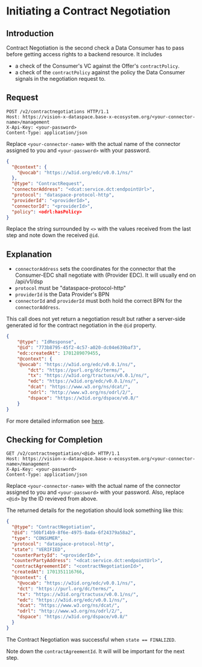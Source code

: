 # Initiating a Contract Negotiation

## Introduction

Contract Negotiation is the second check a Data Consumer has to pass before getting access rights to a backend resource. It includes
- a check of the Consumer's VC against the Offer's `contractPolicy`.
- a check of the `contractPolicy` against the policy the Data Consumer signals in the negotiation request to.

## Request

```http
POST /v2/contractnegotiations HTTP/1.1
Host: https://vision-x-dataspace.base-x-ecosystem.org/<your-connector-name>/management
X-Api-Key: <your-password>
Content-Type: application/json
```

Replace `<your-connector-name>` with the actual name of the connector assigned to you and `<your-password>` with your password.

```json
{
  "@context": {
    "@vocab": "https://w3id.org/edc/v0.0.1/ns/"
  },
  "@type": "ContractRequest",
  "connectorAddress": "<dcat:service.dct:endpointUrl>",
  "protocol": "dataspace-protocol-http",
  "providerId": "<providerId>",
  "connectorId": "<providerId>", 
  "policy": <odrl:hasPolicy>
}

```

Replace the string surrounded by `<>` with the values received from the last step and note down the received `@id`.

## Explanation

- `connectorAddress` sets the coordinates for the connector that the Consumer-EDC shall negotiate with (Provider
  EDC).
  It will usually end on /api/v1/dsp
- `protocol` must be "dataspace-protocol-http"
- `providerId` is the Data Provider's BPN
- `connectorId` and `providerId` must both hold the correct BPN for the `connectorAddress`.

This call does not yet return a negotiation result but rather a server-side generated id for the contract negotiation in the `@id` property.

```json
{
	"@type": "IdResponse",
	"@id": "773b8795-45f2-4c57-a020-dc04e639baf3",
	"edc:createdAt": 1701289079455,
	"@context": {
    "@vocab": "https://w3id.org/edc/v0.0.1/ns/",
		"dct": "https://purl.org/dc/terms/",
		"tx": "https://w3id.org/tractusx/v0.0.1/ns/",
		"edc": "https://w3id.org/edc/v0.0.1/ns/",
		"dcat": "https://www.w3.org/ns/dcat/",
		"odrl": "http://www.w3.org/ns/odrl/2/",
		"dspace": "https://w3id.org/dspace/v0.8/"
	}
}
```

For more detailed information see [here](https://github.com/eclipse-tractusx/tractusx-edc/blob/release/0.6.0/docs/usage/management-api-walkthrough/05_contractnegotiations.md).

## Checking for Completion

```http
GET /v2/contractnegotiation/<@id> HTTP/1.1
Host: https://vision-x-dataspace.base-x-ecosystem.org/<your-connector-name>/management
X-Api-Key: <your-password>
Content-Type: application/json
```

Replace `<your-connector-name>` with the actual name of the connector assigned to you and `<your-password>` with your password. Also, replace `<@id>` by the ID revieved from above.

The returned details for the negotiation should look something like this:

```json
{
  "@type": "ContractNegotiation",
  "@id": "50bf14b9-8f6e-4975-8ada-6f24379a58a2",
  "type": "CONSUMER",
  "protocol": "dataspace-protocol-http",
  "state": "VERIFIED",
  "counterPartyId": "<providerId>",
  "counterPartyAddress": "<dcat:service.dct:endpointUrl>",
  "contractAgreementId": "<contractNegotiationId>",
  "createdAt": 1701351116766,
  "@context": {
    "@vocab": "https://w3id.org/edc/v0.0.1/ns/",
    "dct": "https://purl.org/dc/terms/",
    "tx": "https://w3id.org/tractusx/v0.0.1/ns/",
    "edc": "https://w3id.org/edc/v0.0.1/ns/",
    "dcat": "https://www.w3.org/ns/dcat/",
    "odrl": "http://www.w3.org/ns/odrl/2/",
    "dspace": "https://w3id.org/dspace/v0.8/"
  }
}
```

The Contract Negotiation was successful when `state == FINALIZED`.

Note down the `contractAgreementId`. It will will be important for the next step.

